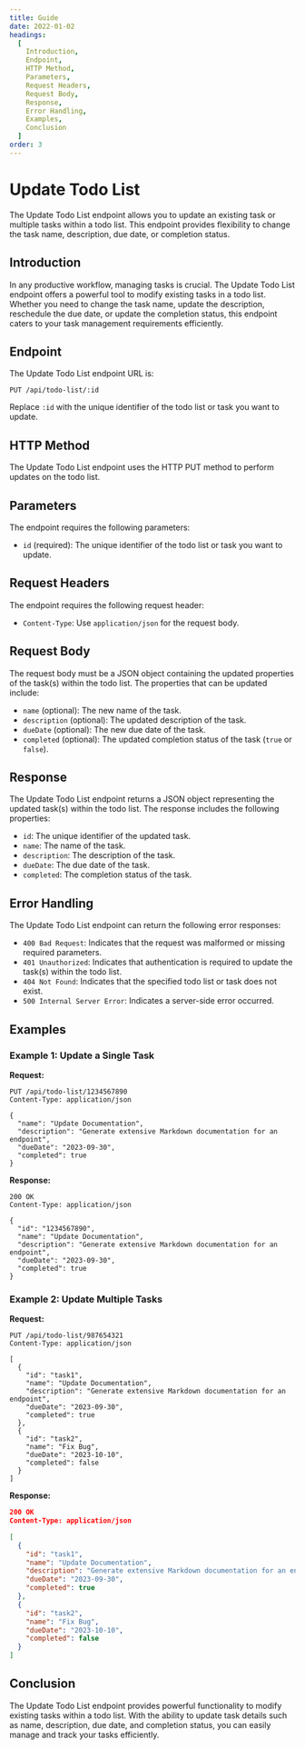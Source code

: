 ```yaml
---
title: Guide
date: 2022-01-02
headings:
  [
    Introduction,
    Endpoint,
    HTTP Method,
    Parameters,
    Request Headers,
    Request Body,
    Response,
    Error Handling,
    Examples,
    Conclusion
  ]
order: 3
---
```


# Update Todo List

The Update Todo List endpoint allows you to update an existing task or multiple tasks within a todo list. This endpoint provides flexibility to change the task name, description, due date, or completion status.

## Introduction

In any productive workflow, managing tasks is crucial. The Update Todo List endpoint offers a powerful tool to modify existing tasks in a todo list. Whether you need to change the task name, update the description, reschedule the due date, or update the completion status, this endpoint caters to your task management requirements efficiently.

## Endpoint

The Update Todo List endpoint URL is:

```
PUT /api/todo-list/:id
```

Replace `:id` with the unique identifier of the todo list or task you want to update.

## HTTP Method

The Update Todo List endpoint uses the HTTP PUT method to perform updates on the todo list.

## Parameters

The endpoint requires the following parameters:

- `id` (required): The unique identifier of the todo list or task you want to update.

## Request Headers

The endpoint requires the following request header:

- `Content-Type`: Use `application/json` for the request body.

## Request Body

The request body must be a JSON object containing the updated properties of the task(s) within the todo list. The properties that can be updated include:

- `name` (optional): The new name of the task.
- `description` (optional): The updated description of the task.
- `dueDate` (optional): The new due date of the task.
- `completed` (optional): The updated completion status of the task (`true` or `false`).

## Response

The Update Todo List endpoint returns a JSON object representing the updated task(s) within the todo list. The response includes the following properties:

- `id`: The unique identifier of the updated task.
- `name`: The name of the task.
- `description`: The description of the task.
- `dueDate`: The due date of the task.
- `completed`: The completion status of the task.

## Error Handling

The Update Todo List endpoint can return the following error responses:

- `400 Bad Request`: Indicates that the request was malformed or missing required parameters.
- `401 Unauthorized`: Indicates that authentication is required to update the task(s) within the todo list.
- `404 Not Found`: Indicates that the specified todo list or task does not exist.
- `500 Internal Server Error`: Indicates a server-side error occurred.

## Examples

### Example 1: Update a Single Task

**Request:**

```
PUT /api/todo-list/1234567890
Content-Type: application/json

{
  "name": "Update Documentation",
  "description": "Generate extensive Markdown documentation for an endpoint",
  "dueDate": "2023-09-30",
  "completed": true
}
```

**Response:**

```
200 OK
Content-Type: application/json

{
  "id": "1234567890",
  "name": "Update Documentation",
  "description": "Generate extensive Markdown documentation for an endpoint",
  "dueDate": "2023-09-30",
  "completed": true
}
```

### Example 2: Update Multiple Tasks

**Request:**

```
PUT /api/todo-list/987654321
Content-Type: application/json

[
  {
    "id": "task1",
    "name": "Update Documentation",
    "description": "Generate extensive Markdown documentation for an endpoint",
    "dueDate": "2023-09-30",
    "completed": true
  },
  {
    "id": "task2",
    "name": "Fix Bug",
    "dueDate": "2023-10-10",
    "completed": false
  }
]
```

**Response:**

```json
200 OK
Content-Type: application/json

[
  {
    "id": "task1",
    "name": "Update Documentation",
    "description": "Generate extensive Markdown documentation for an endpoint",
    "dueDate": "2023-09-30",
    "completed": true
  },
  {
    "id": "task2",
    "name": "Fix Bug",
    "dueDate": "2023-10-10",
    "completed": false
  }
]
```

## Conclusion

The Update Todo List endpoint provides powerful functionality to modify existing tasks within a todo list. With the ability to update task details such as name, description, due date, and completion status, you can easily manage and track your tasks efficiently.
